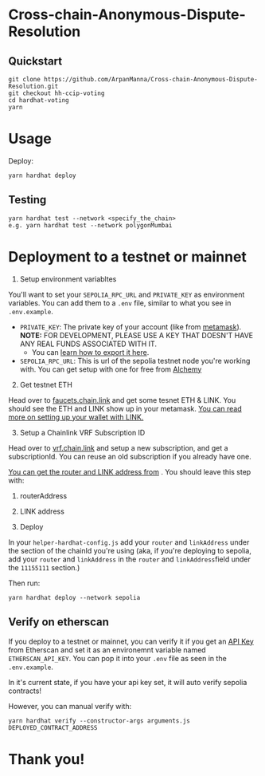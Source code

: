 # Cross-chain-Anonymous-Dispute-Resolution

## Quickstart

```
git clone https://github.com/ArpanManna/Cross-chain-Anonymous-Dispute-Resolution.git
git checkout hh-ccip-voting
cd hardhat-voting
yarn
```

# Usage

Deploy:

```
yarn hardhat deploy
```

## Testing

```
yarn hardhat test --network <specify_the_chain>
e.g. yarn hardhat test --network polygonMumbai
```

# Deployment to a testnet or mainnet

1. Setup environment variabltes

You'll want to set your `SEPOLIA_RPC_URL` and `PRIVATE_KEY` as environment variables. You can add them to a `.env` file, similar to what you see in `.env.example`.

- `PRIVATE_KEY`: The private key of your account (like from [metamask](https://metamask.io/)). **NOTE:** FOR DEVELOPMENT, PLEASE USE A KEY THAT DOESN'T HAVE ANY REAL FUNDS ASSOCIATED WITH IT.
  - You can [learn how to export it here](https://metamask.zendesk.com/hc/en-us/articles/360015289632-How-to-Export-an-Account-Private-Key).
- `SEPOLIA_RPC_URL`: This is url of the sepolia testnet node you're working with. You can get setup with one for free from [Alchemy](https://alchemy.com/?a=673c802981)

2. Get testnet ETH

Head over to [faucets.chain.link](https://faucets.chain.link/) and get some tesnet ETH & LINK. You should see the ETH and LINK show up in your metamask. [You can read more on setting up your wallet with LINK.](https://docs.chain.link/docs/deploy-your-first-contract/#install-and-fund-your-metamask-wallet)

3. Setup a Chainlink VRF Subscription ID

Head over to [vrf.chain.link](https://vrf.chain.link/) and setup a new subscription, and get a subscriptionId. You can reuse an old subscription if you already have one.

[You can get the router and LINK address from](https://docs.chain.link/ccip/supported-networks/v1_2_0/testnet) . You should leave this step with:

1. routerAddress
2. LINK address

3. Deploy

In your `helper-hardhat-config.js` add your `router` and `linkAddress` under the section of the chainId you're using (aka, if you're deploying to sepolia, add your `router` and `linkAddress` in the `router` and `linkAddress`field under the `11155111` section.)

Then run:

```
yarn hardhat deploy --network sepolia
```

## Verify on etherscan

If you deploy to a testnet or mainnet, you can verify it if you get an [API Key](https://etherscan.io/myapikey) from Etherscan and set it as an environemnt variable named `ETHERSCAN_API_KEY`. You can pop it into your `.env` file as seen in the `.env.example`.

In it's current state, if you have your api key set, it will auto verify sepolia contracts!

However, you can manual verify with:

```
yarn hardhat verify --constructor-args arguments.js DEPLOYED_CONTRACT_ADDRESS
```

# Thank you!
